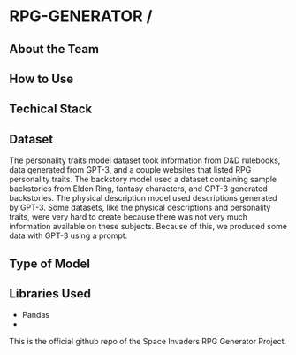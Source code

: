 # RPG-GENERATOR / <br />
## About the Team
## How to Use
## Techical Stack
## Dataset
The personality traits model dataset took information from D&D rulebooks, data generated from GPT-3, and a couple websites that listed RPG personality traits.
The backstory model used a dataset containing sample backstories from Elden Ring, fantasy characters, and GPT-3 generated backstories.
The physical description model used descriptions generated by GPT-3. 
Some datasets, like the physical descriptions and personality traits, were very hard to create because there was not very much information available on these subjects. Because of this, we produced some data with GPT-3 using a prompt. 


## Type of Model
## Libraries Used
* Pandas
* 


This is the official github repo of the Space Invaders RPG Generator Project.
